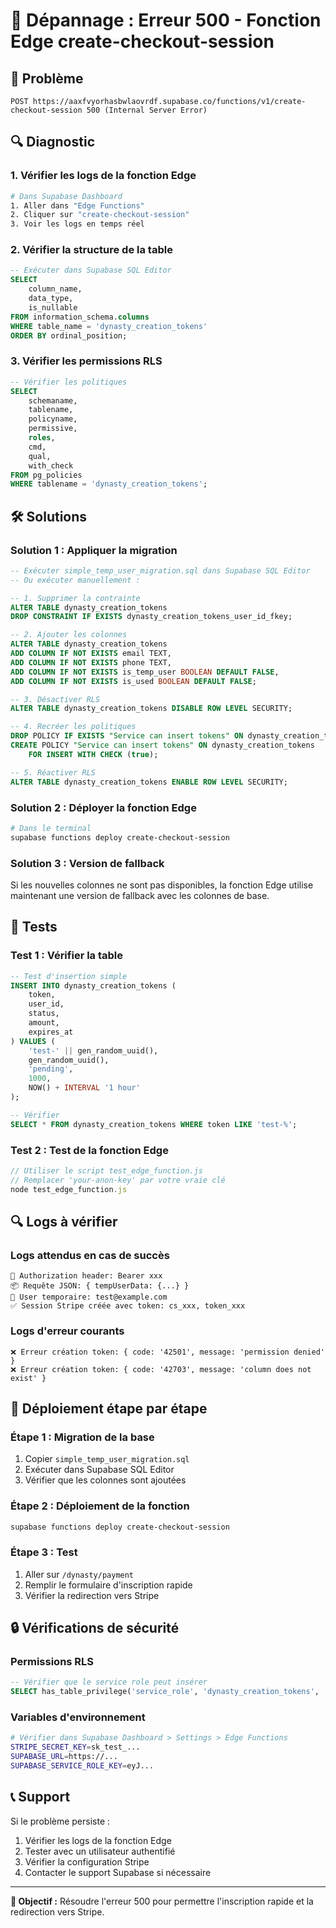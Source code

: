 # 🔧 Dépannage : Erreur 500 - Fonction Edge create-checkout-session

## 🚨 Problème
```
POST https://aaxfvyorhasbwlaovrdf.supabase.co/functions/v1/create-checkout-session 500 (Internal Server Error)
```

## 🔍 Diagnostic

### 1. **Vérifier les logs de la fonction Edge**
```bash
# Dans Supabase Dashboard
1. Aller dans "Edge Functions"
2. Cliquer sur "create-checkout-session"
3. Voir les logs en temps réel
```

### 2. **Vérifier la structure de la table**
```sql
-- Exécuter dans Supabase SQL Editor
SELECT
    column_name,
    data_type,
    is_nullable
FROM information_schema.columns
WHERE table_name = 'dynasty_creation_tokens'
ORDER BY ordinal_position;
```

### 3. **Vérifier les permissions RLS**
```sql
-- Vérifier les politiques
SELECT
    schemaname,
    tablename,
    policyname,
    permissive,
    roles,
    cmd,
    qual,
    with_check
FROM pg_policies
WHERE tablename = 'dynasty_creation_tokens';
```

## 🛠️ Solutions

### **Solution 1 : Appliquer la migration**
```sql
-- Exécuter simple_temp_user_migration.sql dans Supabase SQL Editor
-- Ou exécuter manuellement :

-- 1. Supprimer la contrainte
ALTER TABLE dynasty_creation_tokens
DROP CONSTRAINT IF EXISTS dynasty_creation_tokens_user_id_fkey;

-- 2. Ajouter les colonnes
ALTER TABLE dynasty_creation_tokens
ADD COLUMN IF NOT EXISTS email TEXT,
ADD COLUMN IF NOT EXISTS phone TEXT,
ADD COLUMN IF NOT EXISTS is_temp_user BOOLEAN DEFAULT FALSE,
ADD COLUMN IF NOT EXISTS is_used BOOLEAN DEFAULT FALSE;

-- 3. Désactiver RLS
ALTER TABLE dynasty_creation_tokens DISABLE ROW LEVEL SECURITY;

-- 4. Recréer les politiques
DROP POLICY IF EXISTS "Service can insert tokens" ON dynasty_creation_tokens;
CREATE POLICY "Service can insert tokens" ON dynasty_creation_tokens
    FOR INSERT WITH CHECK (true);

-- 5. Réactiver RLS
ALTER TABLE dynasty_creation_tokens ENABLE ROW LEVEL SECURITY;
```

### **Solution 2 : Déployer la fonction Edge**
```bash
# Dans le terminal
supabase functions deploy create-checkout-session
```

### **Solution 3 : Version de fallback**
Si les nouvelles colonnes ne sont pas disponibles, la fonction Edge utilise maintenant une version de fallback avec les colonnes de base.

## 🧪 Tests

### **Test 1 : Vérifier la table**
```sql
-- Test d'insertion simple
INSERT INTO dynasty_creation_tokens (
    token,
    user_id,
    status,
    amount,
    expires_at
) VALUES (
    'test-' || gen_random_uuid(),
    gen_random_uuid(),
    'pending',
    1000,
    NOW() + INTERVAL '1 hour'
);

-- Vérifier
SELECT * FROM dynasty_creation_tokens WHERE token LIKE 'test-%';
```

### **Test 2 : Test de la fonction Edge**
```javascript
// Utiliser le script test_edge_function.js
// Remplacer 'your-anon-key' par votre vraie clé
node test_edge_function.js
```

## 🔍 Logs à vérifier

### **Logs attendus en cas de succès**
```
🔑 Authorization header: Bearer xxx
📦 Requête JSON: { tempUserData: {...} }
👤 User temporaire: test@example.com
✅ Session Stripe créée avec token: cs_xxx, token_xxx
```

### **Logs d'erreur courants**
```
❌ Erreur création token: { code: '42501', message: 'permission denied' }
❌ Erreur création token: { code: '42703', message: 'column does not exist' }
```

## 🚀 Déploiement étape par étape

### **Étape 1 : Migration de la base**
1. Copier `simple_temp_user_migration.sql`
2. Exécuter dans Supabase SQL Editor
3. Vérifier que les colonnes sont ajoutées

### **Étape 2 : Déploiement de la fonction**
```bash
supabase functions deploy create-checkout-session
```

### **Étape 3 : Test**
1. Aller sur `/dynasty/payment`
2. Remplir le formulaire d'inscription rapide
3. Vérifier la redirection vers Stripe

## 🔒 Vérifications de sécurité

### **Permissions RLS**
```sql
-- Vérifier que le service role peut insérer
SELECT has_table_privilege('service_role', 'dynasty_creation_tokens', 'INSERT');
```

### **Variables d'environnement**
```bash
# Vérifier dans Supabase Dashboard > Settings > Edge Functions
STRIPE_SECRET_KEY=sk_test_...
SUPABASE_URL=https://...
SUPABASE_SERVICE_ROLE_KEY=eyJ...
```

## 📞 Support

Si le problème persiste :
1. Vérifier les logs de la fonction Edge
2. Tester avec un utilisateur authentifié
3. Vérifier la configuration Stripe
4. Contacter le support Supabase si nécessaire

---

**🎯 Objectif :** Résoudre l'erreur 500 pour permettre l'inscription rapide et la redirection vers Stripe.
